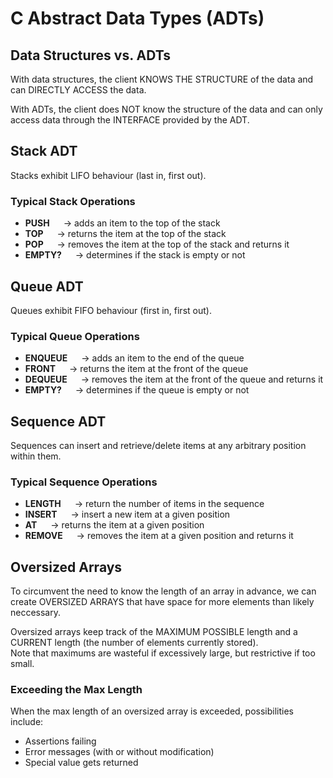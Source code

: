 # C Abstract Data Types (ADTs)

## Data Structures vs. ADTs
With data structures, the client KNOWS THE STRUCTURE of the data and can DIRECTLY ACCESS the data. <br>

With ADTs, the client does NOT know the structure of the data and can only access data through the INTERFACE provided by the ADT. <br>

## Stack ADT
Stacks exhibit LIFO behaviour (last in, first out).

### Typical Stack Operations
- **PUSH**
&emsp; → adds an item to the top of the stack
- **TOP**
&emsp; → returns the item at the top of the stack
- **POP**
&emsp; → removes the item at the top of the stack and returns it
- **EMPTY?**
&emsp; → determines if the stack is empty or not

## Queue ADT
Queues exhibit FIFO behaviour (first in, first out).

### Typical Queue Operations
- **ENQUEUE**
&emsp; → adds an item to the end of the queue
- **FRONT**
&emsp; → returns the item at the front of the queue
- **DEQUEUE**
&emsp; → removes the item at the front of the queue and returns it
- **EMPTY?**
&emsp; → determines if the queue is empty or not

## Sequence ADT
Sequences can insert and retrieve/delete items at any arbitrary position within them.

### Typical Sequence Operations
- **LENGTH**
&emsp; → return the number of items in the sequence
- **INSERT**
&emsp; → insert a new item at a given position
- **AT**
&emsp; → returns the item at a given position
- **REMOVE**
&emsp; → removes the item at a given position and returns it

## Oversized Arrays
To circumvent the need to know the length of an array in advance, we can create OVERSIZED ARRAYS that have space for more elements than likely neccessary. <br>

Oversized arrays keep track of the MAXIMUM POSSIBLE length and a CURRENT length (the number of elements currently stored). <br>
Note that maximums are wasteful if excessively large, but restrictive if too small. 

### Exceeding the Max Length
When the max length of an oversized array is exceeded, possibilities include:

- Assertions failing
- Error messages (with or without modification)
- Special value gets returned








